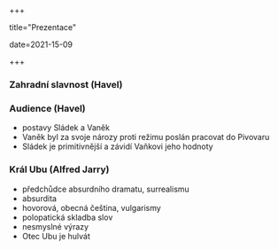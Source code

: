 +++

title="Prezentace"

date=2021-15-09

+++

### Zahradní slavnost (Havel)



### Audience (Havel)

- postavy Sládek a Vaněk
- Vaněk byl za svoje nározy proti režimu poslán pracovat do Pivovaru
- Sládek je primitivnější a závidí Vaňkovi jeho hodnoty



### Král Ubu (Alfred Jarry)

- předchůdce absurdního dramatu, surrealismu
- absurdita
- hovorová, obecná čeština, vulgarismy
- polopatická skladba slov
- nesmyslné výrazy
- Otec Ubu je hulvát